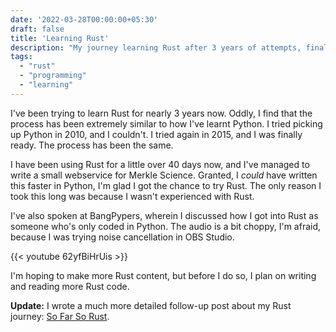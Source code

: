 ```yaml
---
date: '2022-03-28T00:00:00+05:30'
draft: false
title: 'Learning Rust'
description: "My journey learning Rust after 3 years of attempts, finally succeeding after 40 days and building a webservice at Merkle Science."
tags:
  - "rust"
  - "programming"
  - "learning"
---
```


I've been trying to learn Rust for nearly 3 years now. Oddly, I find that
the process has been extremely similar to how I've learnt Python. I tried
picking up Python in 2010, and I couldn't. I tried again in 2015, and I was
finally ready. The process has been the same.

I have been using Rust for a little over 40 days now, and I've managed to write
a small webservice for Merkle Science. Granted, I *could* have written this
faster in Python, I'm glad I got the chance to try Rust. The only reason I took
this long was because I wasn't experienced with Rust.

I've also spoken at BangPypers, wherein I discussed how I got into Rust as
someone who's only coded in Python. The audio is a bit choppy, I'm afraid,
because I was trying noise cancellation in OBS Studio.

{{< youtube 62yfBiHrUis >}}

I'm hoping to make more Rust content, but before I do so, I plan on writing and
reading more Rust code.

**Update:** I wrote a much more detailed follow-up post about my Rust journey: [So Far So Rust](/posts/2022/so-far-so-rust/).